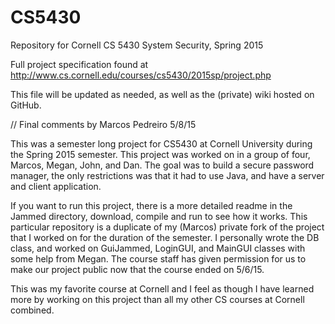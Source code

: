 # CS5430
Repository for Cornell CS 5430 System Security, Spring 2015

Full project specification found at http://www.cs.cornell.edu/courses/cs5430/2015sp/project.php

This file will be updated as needed, as well as the (private) wiki hosted on GitHub.


// Final comments by Marcos Pedreiro 5/8/15

This was a semester long project for CS5430 at Cornell University during the Spring 2015 semester. This project was worked on in a group of four, Marcos, Megan, John, and Dan. The goal was to build a secure password manager, the only restrictions was that it had to use Java, and have a server and client application. 

If you want to run this project, there is a more detailed readme in the Jammed directory, download, compile and run to see how it works. This particular repository is a duplicate of my (Marcos) private fork of the project that I worked on for the duration of the semester. I personally wrote the DB class, and worked on GuiJammed, LoginGUI, and MainGUI classes with some help from Megan. The course staff has given permission for us to make our project public now that the course ended on 5/6/15. 

This was my favorite course at Cornell and I feel as though I have learned more by working on this project than all my other CS courses at Cornell combined.
